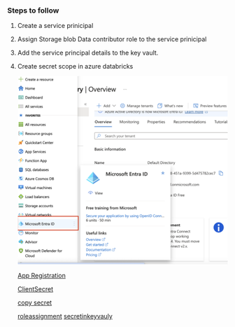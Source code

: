 ### Steps to follow
1. Create a service prinicipal
2. Assign Storage blob Data contributor role to the service prinicipal
3. Add the service principal details to the key vault.
4. Create secret scope in azure databricks

 
   ![entraid](/ProjectImages/EntraID.png)

   [App Registration](ProjectImages/2.AppRegistration.png)

   [ClientSecret](ProjectImages/3.NewClientSecret.png)

   [copy secret](ProjectImages/4.CopysecretValue.png)

   [roleassignment](ProjectImages/5.RoleAssignmentinDL.png)
   [secretinkeyvauly](ProjectImages/6.CreatesecertinKeyVault.png)
